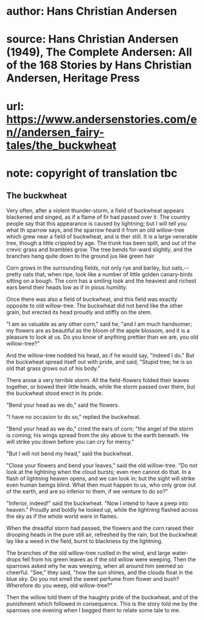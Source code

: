 # author: Hans Christian Andersen
# source: Hans Christian Andersen (1949), The Complete Andersen: All of the 168 Stories by Hans Christian Andersen, Heritage Press
# url: https://www.andersenstories.com/en//andersen_fairy-tales/the_buckwheat
# note: copyright of translation tbc

## The buckwheat 

Very often, after a violent thunder-storm, a field of buckwheat appears
blackened and singed, as if a flame of fir had passed over it. The
country people say that this appearance is caused by lightning; but I
will tell you what th sparrow says, and the sparrow heard it from an old
willow-tree which grew near a field of buckwheat, and is ther still. It
is a large venerable tree, though a little crippled by age. The trunk
has been split, and out of the crevic grass and brambles grow. The tree
bends for-ward slightly, and the branches hang quite down to the ground
jus like green hair

Corn grows in the surrounding fields, not only rye and barley, but
oats,-- pretty oats that, when ripe, look like a number of little golden
canary-birds sitting on a bough. The corn has a smiling look and the
heaviest and richest ears bend their heads low as if in pious humility.

Once there was also a field of buckwheat, and this field was exactly
opposite to old willow-tree. The buckwheat did not bend like the other
grain, but erected its head proudly and stiffly on the stem.

"I am as valuable as any other corn," said he, "and I am much
handsomer; my flowers are as beautiful as the bloom of the apple
blossom, and it is a pleasure to look at us. Do you know of anything
prettier than we are, you old willow-tree?"

And the willow-tree nodded his head, as if he would say, "Indeed I
do." But the buckwheat spread itself out with pride, and said, "Stupid
tree; he is so old that grass grows out of his body."

There arose a very terrible storm. All the field-flowers folded their
leaves together, or bowed their little heads, while the storm passed
over them, but the buckwheat stood erect in its pride.

"Bend your head as we do," said the flowers.

"I have no occasion to do so," replied the buckwheat.

"Bend your head as we do," cried the ears of corn; "the angel of the
storm is coming; his wings spread from the sky above to the earth
beneath. He will strike you down before you can cry for mercy."

"But I will not bend my head," said the buckwheat.

"Close your flowers and bend your leaves," said the old willow-tree.
"Do not look at the lightning when the cloud bursts; even men cannot do
that. In a flash of lightning heaven opens, and we can look in; but the
sight will strike even human beings blind. What then must happen to us,
who only grow out of the earth, and are so inferior to them, if we
venture to do so?"

"Inferior, indeed!" said the buckwheat. "Now I intend to have a peep
into heaven." Proudly and boldly he looked up, while the lightning
flashed across the sky as if the whole world were in flames.

When the dreadful storm had passed, the flowers and the corn raised
their drooping heads in the pure still air, refreshed by the rain, but
the buckwheat lay like a weed in the field, burnt to blackness by the
lightning.

The branches of the old willow-tree rustled in the wind, and large
water-drops fell from his green leaves as if the old willow were
weeping. Then the sparrows asked why he was weeping, when all around him
seemed so cheerful. "See," they said, "how the sun shines, and the
clouds float in the blue sky. Do you not smell the sweet perfume from
flower and bush? Wherefore do you weep, old willow-tree?"

Then the willow told them of the haughty pride of the buckwheat, and of
the punishment which followed in consequence. This is the story told me
by the sparrows one evening when I begged them to relate some tale to
me.
